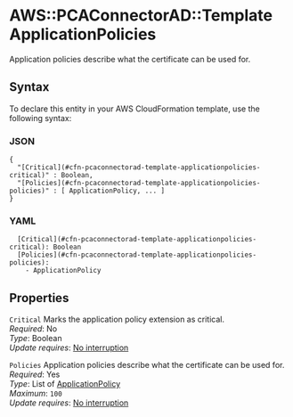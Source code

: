 # AWS::PCAConnectorAD::Template ApplicationPolicies<a name="aws-properties-pcaconnectorad-template-applicationpolicies"></a>

Application policies describe what the certificate can be used for\.

## Syntax<a name="aws-properties-pcaconnectorad-template-applicationpolicies-syntax"></a>

To declare this entity in your AWS CloudFormation template, use the following syntax:

### JSON<a name="aws-properties-pcaconnectorad-template-applicationpolicies-syntax.json"></a>

```
{
  "[Critical](#cfn-pcaconnectorad-template-applicationpolicies-critical)" : Boolean,
  "[Policies](#cfn-pcaconnectorad-template-applicationpolicies-policies)" : [ ApplicationPolicy, ... ]
}
```

### YAML<a name="aws-properties-pcaconnectorad-template-applicationpolicies-syntax.yaml"></a>

```
  [Critical](#cfn-pcaconnectorad-template-applicationpolicies-critical): Boolean
  [Policies](#cfn-pcaconnectorad-template-applicationpolicies-policies): 
    - ApplicationPolicy
```

## Properties<a name="aws-properties-pcaconnectorad-template-applicationpolicies-properties"></a>

`Critical`  <a name="cfn-pcaconnectorad-template-applicationpolicies-critical"></a>
Marks the application policy extension as critical\.  
*Required*: No  
*Type*: Boolean  
*Update requires*: [No interruption](https://docs.aws.amazon.com/AWSCloudFormation/latest/UserGuide/using-cfn-updating-stacks-update-behaviors.html#update-no-interrupt)

`Policies`  <a name="cfn-pcaconnectorad-template-applicationpolicies-policies"></a>
Application policies describe what the certificate can be used for\.  
*Required*: Yes  
*Type*: List of [ApplicationPolicy](aws-properties-pcaconnectorad-template-applicationpolicy.md)  
*Maximum*: `100`  
*Update requires*: [No interruption](https://docs.aws.amazon.com/AWSCloudFormation/latest/UserGuide/using-cfn-updating-stacks-update-behaviors.html#update-no-interrupt)